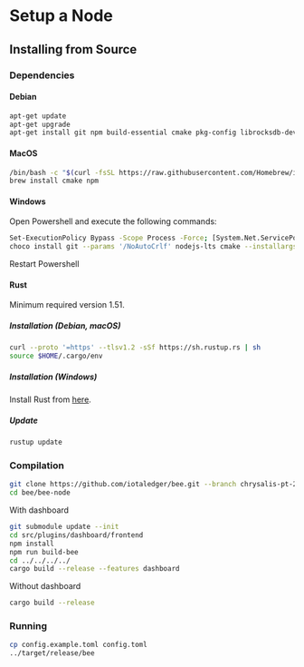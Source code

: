 # Setup a Node

## Installing from Source

### Dependencies

#### Debian

```sh
apt-get update
apt-get upgrade
apt-get install git npm build-essential cmake pkg-config librocksdb-dev llvm clang libclang-dev libssl-dev
```

#### MacOS

```sh
/bin/bash -c "$(curl -fsSL https://raw.githubusercontent.com/Homebrew/install/HEAD/install.sh)"
brew install cmake npm
```

#### Windows

Open Powershell and execute the following commands:
```sh
Set-ExecutionPolicy Bypass -Scope Process -Force; [System.Net.ServicePointManager]::SecurityProtocol = [System.Net.ServicePointManager]::SecurityProtocol -bor 3072; iex ((New-Object System.Net.WebClient).DownloadString('https://chocolatey.org/install.ps1'))
choco install git --params '/NoAutoCrlf' nodejs-lts cmake --installargs 'ADD_CMAKE_TO_PATH=System' llvm
```
Restart Powershell

#### Rust

Minimum required version 1.51.

##### Installation (Debian, macOS)

```sh
curl --proto '=https' --tlsv1.2 -sSf https://sh.rustup.rs | sh
source $HOME/.cargo/env
```

##### Installation (Windows)

Install Rust from [here](https://www.rust-lang.org/learn/get-started).

##### Update

```sh
rustup update
```

### Compilation

```sh
git clone https://github.com/iotaledger/bee.git --branch chrysalis-pt-2
cd bee/bee-node
```

With dashboard

```sh
git submodule update --init
cd src/plugins/dashboard/frontend
npm install
npm run build-bee
cd ../../../../
cargo build --release --features dashboard
```

Without dashboard
```sh
cargo build --release
```

### Running

```sh
cp config.example.toml config.toml
../target/release/bee
```
